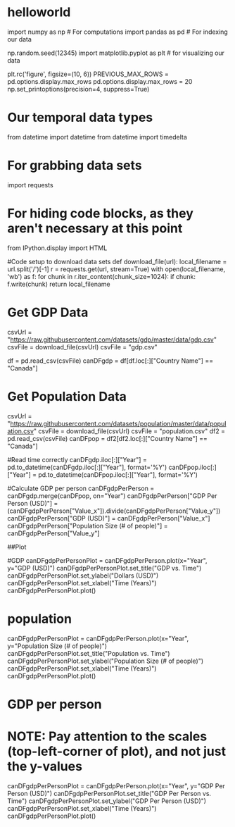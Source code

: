 # helloworld
import numpy as np  # For computations
import pandas as pd  # For indexing our data

np.random.seed(12345)
import matplotlib.pyplot as plt  # for visualizing our data

plt.rc('figure', figsize=(10, 6))
PREVIOUS_MAX_ROWS = pd.options.display.max_rows
pd.options.display.max_rows = 20
np.set_printoptions(precision=4, suppress=True)

# Our temporal data types
from datetime import datetime
from datetime import timedelta

# For grabbing data sets
import requests

# For hiding code blocks, as they aren't necessary at this point
from IPython.display import HTML


#Code setup to download data sets
def download_file(url):
    local_filename = url.split('/')[-1]
    r = requests.get(url, stream=True)
    with open(local_filename, 'wb') as f:
        for chunk in r.iter_content(chunk_size=1024): 
            if chunk: 
                f.write(chunk)
    return local_filename
# Get GDP Data
csvUrl = "https://raw.githubusercontent.com/datasets/gdp/master/data/gdp.csv"
csvFile = download_file(csvUrl)
csvFile = "gdp.csv"

df = pd.read_csv(csvFile)
canDFgdp = df[df.loc[:]["Country Name"] == "Canada"]

# Get Population Data
csvUrl = "https://raw.githubusercontent.com/datasets/population/master/data/population.csv"
csvFile = download_file(csvUrl)
csvFile = "population.csv"
df2 = pd.read_csv(csvFile)
canDFpop = df2[df2.loc[:]["Country Name"] == "Canada"]

#Read time correctly
canDFgdp.iloc[:]["Year"] = pd.to_datetime(canDFgdp.iloc[:]["Year"], format='%Y')
canDFpop.iloc[:]["Year"] = pd.to_datetime(canDFpop.iloc[:]["Year"], format='%Y')


#Calculate GDP per person
canDFgdpPerPerson = canDFgdp.merge(canDFpop, on="Year")
canDFgdpPerPerson["GDP Per Person (USD)"] = (canDFgdpPerPerson["Value_x"]).divide(canDFgdpPerPerson["Value_y"])
canDFgdpPerPerson["GDP (USD)"] = canDFgdpPerPerson["Value_x"]
canDFgdpPerPerson["Population Size (# of people)"] = canDFgdpPerPerson["Value_y"]

##Plot

#GDP
canDFgdpPerPersonPlot = canDFgdpPerPerson.plot(x="Year", y="GDP (USD)")
canDFgdpPerPersonPlot.set_title("GDP vs. Time")
canDFgdpPerPersonPlot.set_ylabel("Dollars (USD)")
canDFgdpPerPersonPlot.set_xlabel("Time (Years)")
canDFgdpPerPersonPlot.plot()
# population
canDFgdpPerPersonPlot = canDFgdpPerPerson.plot(x="Year", y="Population Size (# of people)")
canDFgdpPerPersonPlot.set_title("Population vs. Time")
canDFgdpPerPersonPlot.set_ylabel("Population Size (# of people)")
canDFgdpPerPersonPlot.set_xlabel("Time (Years)")
canDFgdpPerPersonPlot.plot()
# GDP per person 
# **NOTE:** Pay attention to the scales (top-left-corner of plot), and not just the y-values
canDFgdpPerPersonPlot = canDFgdpPerPerson.plot(x="Year", y="GDP Per Person (USD)")
canDFgdpPerPersonPlot.set_title("GDP Per Person vs. Time")
canDFgdpPerPersonPlot.set_ylabel("GDP Per Person (USD)")
canDFgdpPerPersonPlot.set_xlabel("Time (Years)")
canDFgdpPerPersonPlot.plot()

